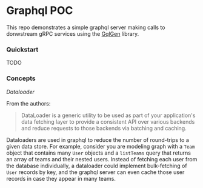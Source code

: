 # Graphql POC

This repo demonstrates a simple graphql server making calls to donwstream gRPC services using the [GqlGen](https://gqlgen.com/) library.

### Quickstart
TODO

### Concepts

*Dataloader*

From the authors:
> DataLoader is a generic utility to be used as part of your application's data fetching layer to provide a consistent API over various backends and reduce requests to those backends via batching and caching.

Dataloaders are used in graphql to reduce the number of round-trips to a given data store. For example, consider you are modeling graph with a `Team` object that contains many `User` objects and a `listTeams` query that returns an array of teams and their nested users. Instead of fetching each user from the database individually, a dataloader could implement bulk-fetching of `User` records by key, and the graphql server can even cache those user records in case they appear in many teams.
